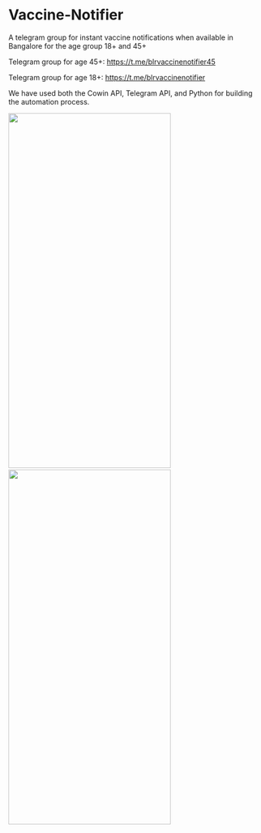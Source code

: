 # Vaccine-Notifier

A telegram group for instant vaccine notifications when available in Bangalore for the age group 18+ and 45+

Telegram group for age 45+: https://t.me/blrvaccinenotifier45

Telegram group for age 18+: https://t.me/blrvaccinenotifier

We have used both the Cowin API, Telegram API, and Python for building the automation process.


<img src = "https://user-images.githubusercontent.com/73742827/121114019-a3fa3000-c830-11eb-8c4b-de735a451d26.png" width="320" height="700">&nbsp;&nbsp;&nbsp;&nbsp;&nbsp;&nbsp;&nbsp;&nbsp;<img src = "https://user-images.githubusercontent.com/73742827/121114040-aceb0180-c830-11eb-9c33-4813e33ef75f.png" width="320" height="700">
